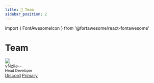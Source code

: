 ```yaml
---
title: 👑 Team
sidebar_position: 2
---
```


import { FontAwesomeIcon } from '@fortawesome/react-fontawesome'

# Team

<div class="card-demo">
  <div class="card">
    <div class="card__header">
      <div class="avatar">
        <img
          class="avatar__photo"
          src="https://r.nziie.xyz/avatar" />
        <div class="avatar__intro">
          <div class="avatar__name">vNziie--</div>
          <small class="avatar__subtitle">
            Head Developer
          </small>
        </div>
      </div>
    </div>
    <div class="card__footer">
      <div class="button-group button-group--block">
        <a class="button button--primary" href="#url"><FontAwesomeIcon icon="fa-brands fa-discord" /> Discord</a>
        <a class="button button--primary" href="#url">Primary</a>
      </div>
    </div>
  </div>
</div>
